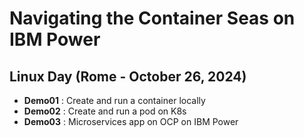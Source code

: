 # Navigating the Container Seas on IBM Power
## Linux Day (Rome - October 26, 2024)

- **Demo01** : Create and run a container locally
- **Demo02** : Create and run a pod on K8s
- **Demo03** : Microservices app on OCP on IBM Power
